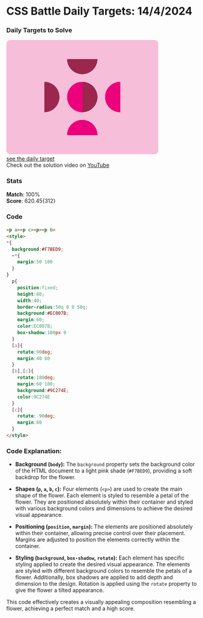 # CSS Battle Daily Targets: 14/4/2024

### Daily Targets to Solve

![picture of daily target](./images/14.png)  
[see the daily target](https://cssbattle.dev/play/IutPMGimc0PI5A4cjiOy)  
Check out the solution video on [YouTube](https://www.youtube.com/watch?v=KzbFlINMXb0)

### Stats

**Match**: 100%  
**Score**: 620.45{312}

### Code

```html
<p a><p c><p><p b>
<style>
*{
  background:#F7BED9;
  +*{
    margin:50 100
  }
}
  p{
    position:fixed;
    height:80;
    width:40;
    border-radius:50q 0 0 50q;
    background:#EC007B;
    margin:60;
    color:EC007B;
    box-shadow:100px 0
  }
  [a]{
    rotate:90deg;
    margin:40 80
  }
  [b],[c]{
    rotate:180deg;
    margin:60 100;
    background:#9C274E;
    color:9C274E
  }
  [c]{
    rotate:-90deg;
    margin:80
  }
</style>
```

### Code Explanation:

- **Background (`body`):** The `background` property sets the background color of the HTML document to a light pink shade (`#F7BED9`), providing a soft backdrop for the flower.

- **Shapes (`p`, `a`, `b`, `c`):** Four elements (`<p>`) are used to create the main shape of the flower. Each element is styled to resemble a petal of the flower. They are positioned absolutely within their container and styled with various background colors and dimensions to achieve the desired visual appearance.

- **Positioning (`position`, `margin`):** The elements are positioned absolutely within their container, allowing precise control over their placement. Margins are adjusted to position the elements correctly within the container.

- **Styling (`background`, `box-shadow`, `rotate`):** Each element has specific styling applied to create the desired visual appearance. The elements are styled with different background colors to resemble the petals of a flower. Additionally, box shadows are applied to add depth and dimension to the design. Rotation is applied using the `rotate` property to give the flower a tilted appearance.

This code effectively creates a visually appealing composition resembling a flower, achieving a perfect match and a high score.